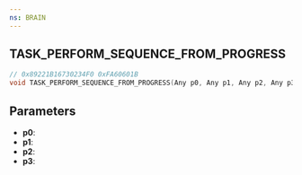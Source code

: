 ```yaml
---
ns: BRAIN
---
```

## TASK_PERFORM_SEQUENCE_FROM_PROGRESS

```c
// 0x89221B16730234F0 0xFA60601B
void TASK_PERFORM_SEQUENCE_FROM_PROGRESS(Any p0, Any p1, Any p2, Any p3);
```


## Parameters
* **p0**: 
* **p1**: 
* **p2**: 
* **p3**: 

